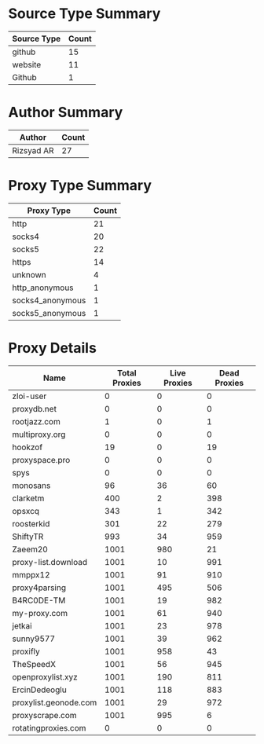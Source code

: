 # Source Type Summary

| Source Type | Count |
|-------------|-------|
| github | 15 |
| website | 11 |
| Github | 1 |


# Author Summary

| Author | Count |
|--------|-------|
| Rizsyad AR | 27 |


# Proxy Type Summary

| Proxy Type | Count |
|------------|-------|
| http | 21 |
| socks4 | 20 |
| socks5 | 22 |
| https | 14 |
| unknown | 4 |
| http_anonymous | 1 |
| socks4_anonymous | 1 |
| socks5_anonymous | 1 |


# Proxy Details

| Name | Total Proxies | Live Proxies | Dead Proxies |
|------|---------------|--------------|---------------|
| zloi-user | 0 | 0 | 0 |
| proxydb.net | 0 | 0 | 0 |
| rootjazz.com | 1 | 0 | 1 |
| multiproxy.org | 0 | 0 | 0 |
| hookzof | 19 | 0 | 19 |
| proxyspace.pro | 0 | 0 | 0 |
| spys | 0 | 0 | 0 |
| monosans | 96 | 36 | 60 |
| clarketm | 400 | 2 | 398 |
| opsxcq | 343 | 1 | 342 |
| roosterkid | 301 | 22 | 279 |
| ShiftyTR | 993 | 34 | 959 |
| Zaeem20 | 1001 | 980 | 21 |
| proxy-list.download | 1001 | 10 | 991 |
| mmppx12 | 1001 | 91 | 910 |
| proxy4parsing | 1001 | 495 | 506 |
| B4RC0DE-TM | 1001 | 19 | 982 |
| my-proxy.com | 1001 | 61 | 940 |
| jetkai | 1001 | 23 | 978 |
| sunny9577 | 1001 | 39 | 962 |
| proxifly | 1001 | 958 | 43 |
| TheSpeedX | 1001 | 56 | 945 |
| openproxylist.xyz | 1001 | 190 | 811 |
| ErcinDedeoglu | 1001 | 118 | 883 |
| proxylist.geonode.com | 1001 | 29 | 972 |
| proxyscrape.com | 1001 | 995 | 6 |
| rotatingproxies.com | 0 | 0 | 0 |
